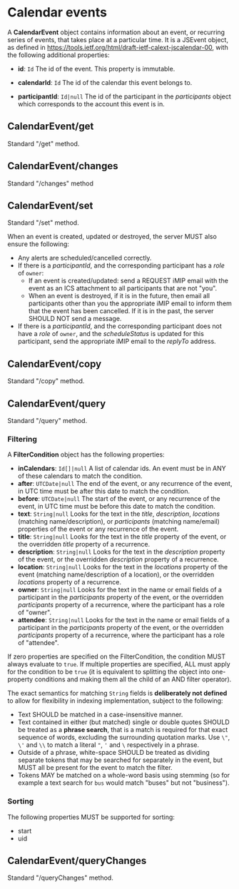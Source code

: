 # Calendar events

A **CalendarEvent** object contains information about an event, or recurring series of events, that takes place at a particular time. It is a JSEvent object, as defined in <https://tools.ietf.org/html/draft-ietf-calext-jscalendar-00>, with the following additional properties:

- **id**: `Id`
  The id of the event. This property is immutable.

- **calendarId**: `Id`
  The id of the calendar this event belongs to.

- **participantId**: `Id|null`
  The id of the participant in the *participants* object which corresponds to the account this event is in.

## CalendarEvent/get

Standard "/get" method.

## CalendarEvent/changes

Standard "/changes" method

## CalendarEvent/set

Standard "/set" method.

When an event is created, updated or destroyed, the server MUST also ensure the following:

- Any alerts are scheduled/cancelled correctly.
- If there is a *participantId*, and the corresponding participant has a *role*
  of `owner`:
  - If an event is created/updated: send a REQUEST iMIP email with the event as
    an ICS attachment to all participants that are not "you".
  - When an event is destroyed, if it is in the future, then email all
    participants other than you the appropriate iMIP email to inform them that the event has been cancelled. If it is in the past, the server SHOULD NOT send a message.
- If there is a *participantId*, and the corresponding participant does not have a *role* of `owner`, and the *scheduleStatus* is updated for this participant, send the appropriate iMIP email to the *replyTo* address.

## CalendarEvent/copy

Standard "/copy" method.

## CalendarEvent/query

Standard "/query" method.

### Filtering

A **FilterCondition** object has the following properties:

- **inCalendars**: `Id[]|null`
  A list of calendar ids. An event must be in ANY of these calendars to match the condition.
- **after**: `UTCDate|null`
  The end of the event, or any recurrence of the event, in UTC time must be after this date to match the condition.
- **before**: `UTCDate|null`
  The start of the event, or any recurrence of the event, in UTC time must be before this date to match the condition.
- **text**: `String|null`
  Looks for the text in the *title*, *description*, *locations* (matching name/description), or *participants* (matching name/email) properties of the event or any recurrence of the event.
- **title**: `String|null`
  Looks for the text in the *title* property of the event, or the overridden *title* property of a recurrence.
- **description**: `String|null`
  Looks for the text in the *description* property of the event, or the overridden *description* property of a recurrence.
- **location**: `String|null`
  Looks for the text in the *locations* property of the event (matching name/description of a location), or the overridden *locations* property of a recurrence.
- **owner**: `String|null`
  Looks for the text in the name or email fields of a participant in the *participants* property of the event, or the overridden *participants* property of a recurrence, where the participant has a role of "owner".
- **attendee**: `String|null`
  Looks for the text in the name or email fields of a participant in the *participants* property of the event, or the overridden *participants* property of a recurrence, where the participant has a role of "attendee".

If zero properties are specified on the FilterCondition, the condition MUST always evaluate to `true`. If multiple properties are specified, ALL must apply for the condition to be `true` (it is equivalent to splitting the object into one-property conditions and making them all the child of an AND filter operator).

The exact semantics for matching `String` fields is **deliberately not defined** to allow for flexibility in indexing implementation, subject to the following:

- Text SHOULD be matched in a case-insensitive manner.
- Text contained in either (but matched) single or double quotes SHOULD be treated as a **phrase search**, that is a match is required for that exact sequence of words, excluding the surrounding quotation marks. Use `\"`, `\'` and `\\` to match a literal `"`, `'` and `\` respectively in a phrase.
- Outside of a phrase, white-space SHOULD be treated as dividing separate tokens that may be searched for separately in the event, but MUST all be present for the event to match the filter.
- Tokens MAY be matched on a whole-word basis using stemming (so for example a text search for `bus` would match "buses" but not "business").

### Sorting

The following properties MUST be supported for sorting:

- start
- uid

## CalendarEvent/queryChanges

Standard "/queryChanges" method.
